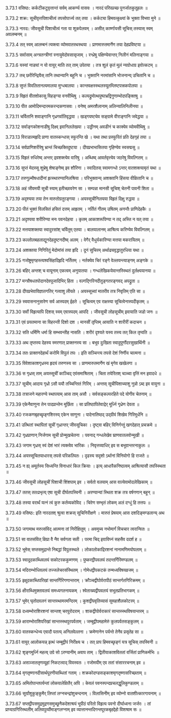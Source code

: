 3.73.1
वसिष्ठः:
कर्कटीकटुवृत्तान्तं सर्वम् आकर्ण्य वासवः ।
नारदं परिपप्रच्छ पुनर्जातकुतूहलः ॥


3.73.2
शक्रः:
सूचीवृत्तपिशाचीत्वं तपसोपार्ज्य तत् तया ।
कर्कट्या हिमवत्कुक्ष्यां के भुक्ता विभवा मुने ॥


3.73.3
नारदः:
जीवसूची पिशाचीत्वं गता या शूकपेलवम् ।
असीत् कार्ष्णायसी सूचिस् तस्यास् स्वम् अवलम्बनम् ॥


3.73.4
तत् स्वम् आलम्बनं त्यक्त्वा व्योमवातरथस्थया ।
प्राणमारुतमार्गेण तया देहप्रविष्टया ॥


3.73.5
सर्वासाम् अन्त्रतन्त्रीणां स्नायुमेदोवसासृजाम् ।
रन्ध्रेषु पक्षिण्येवान्तर् निलीनं मलिनाङ्गया ॥


3.73.6
यस्यां नाड्यां न यो वायुर् माति तत् ताम् उपेतया ।
तत्र शूलं कृतं मूलं न्यग्रोधाग्र इवोत्कटम् ॥


3.73.7
तच् छरीरेन्द्रियैस् तानि तथान्यानि बहूनि च ।
भुक्तानि नरमांसानि भोजनान्य् उचितानि च ॥


3.73.8
सुप्तं विवलितानल्पमालया मुग्धबालया ।
कान्तवक्षस्स्थलस्यूतम्लिष्टपत्त्रकपोलया ॥


3.73.9
विहृतं वीतशोकासु विहङ्ग्या वनवीथिषु ।
कल्पद्रुमोत्थपुष्पाभ्रद्विगुणाम्भोदपङ्क्तिषु ॥


3.73.10
पीत आमोदिमन्दारमकरन्दकणासवः ।
वनेष्व् अमरशैलानाम् अलिन्यालिनिलीनया ॥


3.73.11
चर्वितानि शवाङ्गानि गृध्रगर्वातिवृद्धया ।
खड्गयष्ट्येव सङ्ग्रामे वीराङ्गानि जवेद्धया ॥


3.73.12
सर्वाङ्गकोशनाडीषु दिक्ष्व् इवानिललेखया ।
उड्डीनम् अवडीनं च काक्येव व्योमवीथिषु ॥


3.73.13
विराडात्महृदि प्राणा वातस्कन्धास् स्फुरन्ति खे ।
यथा तथा प्रस्फुरितं प्रति देहगृहं तया ॥


3.73.14
सर्वप्राणिशरीरेषु भ्रान्तं चिच्छक्तिदुष्टया ।
दीपप्रभाभासितया गृहिण्येव स्वसद्मसु ॥


3.73.15
विहृतं रुधिरेष्व् अन्तर् द्रवशक्त्येव वारिषु ।
अब्धिष्व् आवर्तवृत्त्येव जठरेषु विवल्गितम् ॥


3.73.16
सुप्तं मेदस्सु शुभ्रेषु शेषाङ्गेष्व् इव शौरिणा ।
स्वादितस् स्वामगन्धो ऽन्तर् वातशक्त्यामृतं यथा ॥


3.73.17
तरुगुल्मौषधादीनां हृत्स्थारण्यानिलश्रिया ।
परिभुक्तान्य् अशक्तानि हिंसया वीक्षितानि च ॥


3.73.18
अहं जीवमयी सूची स्याम् इतीच्छावरेण सा ।
सम्पन्ना मानसी सूचिश् चेतनी पावनी शिता ॥


3.73.19
अदृश्यया तया तेन मारुतोग्रतुरङ्गया ।
अयस्सूचीनिलयया विहृतं दिक्षु रुद्धया ॥


3.73.20
पीतं भुक्तं विलसितं हसितं दत्तम् आहृतम् ।
नर्तितं गीतम् उषितम् अनन्तैः प्राणिदेहकैः ॥


3.73.21
अदृश्यया शरीरिण्या मनः पवनदेहया ।
कृतम् आकाशरूपिण्या न तद् अस्ति न यत् तया ॥


3.73.22
मत्तयाशक्तया स्वादुरसांश् चर्वितुम् एतया ।
बालयालानम् आश्रित्य करिण्येव विवल्गितम् ॥


3.73.23
कल्लोलबहलाद्यूनदेहदुष्टनदीष्व् अलम् ।
वेगैर् वैधुर्यकारिण्या मत्तया मकरायितम् ॥


3.73.24
अशक्तया निगिरितुं मेदोमांसं तया हृदि ।
दूनं सुचिरम् अर्थाढ्यवृद्धातुरधिया यथा ॥


3.73.25
गजोष्ट्रमृगहस्त्यश्वसिंहादिहृदि नर्तितम् ।
नर्तक्येव चिरं रङ्गे वेल्लयन्त्याङ्गम् अङ्गके ॥


3.73.26
बहिर् अन्तश् च वायूनाम् एकत्वम् अनुयातया ।
गन्धलेखिकयेवान्तस्स्थितं दुर्लक्ष्ययानया ॥


3.73.27
मन्त्रौषधतपोदानदेवपूजादिभिर् हिता ।
वल्गद्गिरिनदीतुङ्गतरङ्गवद् अपद्रुता ॥


3.73.28
दीपप्रभेवाविज्ञातगतिर् गत्वाशु लीयते ।
अयस्सूच्यां मातरीव तत्र निवृतिम् एति सा ॥


3.73.29
स्ववासनानुसारेण सर्व आस्पदम् ईहते ।
सूचित्वम् एव राक्षस्या सूचित्वेनास्पदीकृतम् ॥


3.73.30
सर्वो विहृत्यापि दिशस् स्वम् एवास्पदम् आपदि ।
जीवसूची लोहसूचीम् इवायाति जडो जनः ॥


3.73.31
एवं प्रयतमाना सा विहरन्ती दिशो दश ।
मानसीं तृप्तिम् आयाति न शारीरीं कदाचन ॥


3.73.32
सति धर्मिणि धर्मा हि सम्भवन्तीह नासति ।
शरीरं दृश्यते यस्य तस्य तत् किल तृप्यति ॥


3.73.33
अथ तृप्तस्य देहस्य स्मरणात् प्राक्तनस्य सा ।
बभूव दुःखिता स्वादुपूर्णोदरसुखार्थिनी ॥


3.73.34
ततः प्राक्तनदेहार्थं करोमि विपुलं तपः ।
इति सञ्चिन्त्य तपसे देशं निर्णीय चात्मना ॥


3.73.35
विवेशाकाशगृध्रस्य हृदयं तरुणस्य सा ।
प्राणमारुतमार्गेण खं मृगेव खखेलगा ॥


3.73.36
स गृध्रस् ताम् अयस्सूचीं काञ्चिद् एवंसमाश्रिताम् ।
चिता तयेरितश् चञ्च्वा वृत्तिं मन इवादधे ॥


3.73.37
सूचीम् आदाय गृध्रो ऽसौ ययौ तच्चिन्तितं गिरिम् ।
अन्तस् सूचीपिशाच्याशु नुन्नो ऽब्द इव वायुना ॥


3.73.38
तत्राजने महारण्ये स्थापयाम् आस ताम् असौ ।
सर्वसङ्कल्परहिते पदे योगीव चेतनाम् ॥


3.73.39
एकेनैवाणुना तेन पादप्रान्तेन मूर्छिता ।
सा प्रतिष्ठापितेवाद्रेर् मूर्ध्नि गृध्रेण देवता ॥


3.73.40
रजःकणबृहच्छृङ्गशिरस्य् एकेन साणुना ।
पादेनातिष्ठद् उद्ग्रीवं शिखेव गिरिमूर्धनि ॥


3.73.41
उत्थितां स्थापितां सूचीं गृध्रान्तर् जीवसूचिका ।
दृष्ट्वा बहिर् विनिर्गन्तुं खगदेहात् प्रचक्रमे ॥


3.73.42
गृध्रप्राणान् निर्जगाम सूची प्रोन्मुखचेतना ।
पवनाद् गन्धलेखेव घ्राणवातलवोन्मुखी ॥


3.73.43
जगाम गृध्रस् स्वं देशं भारं त्यक्त्वेव भारिकः ।
निवृत्तव्याधिर् इव स बभूवान्तरनाकुलः ॥


3.73.44
अयस्सूचितयाधारस् तपसे परिकल्पितः ।
दृढस्य सदृशो ऽर्थानां विनियोगो हि राजते ॥


3.73.45
न ह्य् अमूर्तस्य सिध्यन्ति विनाधारं किल क्रियाः ।
इत्य् आधारैकनिष्ठत्वम् आश्रित्यासौ तपस्स्थिता ॥


3.73.46
जीवसूची लोहसूचीं पिशाची शिंशपाम् इव ।
सर्वतो वलयाम् आस वात्येवामोदलेखिकाम् ॥


3.73.47
ततस् ततःप्रभृत्य् एषा सूची दीर्घतपस्विनी ।
अरण्यान्यां स्थिता शक्र तत्र वर्षगणान् बहून् ॥


3.73.48
तस्या वरार्थं यत्नं त्वं कुरु कर्तव्यकोविद ।
चिरेण सम्भृतं लोकम् अलं दग्धुं हि तत्तपः ॥


3.73.49
वसिष्ठः:
इति नारदतश् श्रुत्वा शक्रस् सूचिनिरीक्षणे ।
मारुतं प्रेषयाम् आस दशदिङ्मण्डलान्य् अथ ॥


3.73.50
जगामाथ मरुत्संविद् आत्मना तां निरीक्षितुम् ।
अवमुच्य नभोमार्गं विचचार त्वरान्वितः ॥


3.73.51
सा वातसंवित् क्षिप्रा वै नैव सर्वगता सती ।
परमा चिद् इवाविघ्नं सहसैव ददर्श ह ॥


3.73.52
भूमेस् सप्तसमुद्रान्ते निबद्धां विपुलस्थले ।
लोकालोकाद्रिरशनां नानामणिमयोपलाम् ॥


3.73.53
स्वादूदकाब्धिवलयं सकोटरककुब्गणम् ।
पुष्करद्वीपवलयं तदन्तर्गिरिमण्डलम् ॥


3.73.54
मदिराम्भोधिवलयं तज्जलेचरसंस्थितम् ।
गोमेधद्वीपकटकं तन्मध्यविषयव्रजम् ॥


3.73.55
इक्षूदकाब्धिपरिखां सान्तर्गिरिगणान्तराम् ।
क्रौञ्चद्वीपोर्वरापीठं सान्तर्गतगिरिक्रमम् ॥


3.73.56
क्षीराब्धिमुक्तावलयं समध्यगतनायकम् ।
श्वेताख्यद्वीपवलयं सभूतप्रतिभागकम् ॥


3.73.57
भूमेर् घृतोदवलनं सान्तस्थामरमन्दिरम् ।
कुशद्वीपवृतिव्यासं सुमहाशैलकोटरम् ॥


3.73.58
दध्यम्भोराशिरशनां सान्तश् चरपुरोदराम् ।
शाकद्वीपोर्वराकारं सान्तस्स्थविषयान्तरम् ॥


3.73.59
क्षाराम्भोराशिपरिखां सान्तस्स्थपुरपर्वताम् ।
जम्बुद्वीपमहामेरुं कुलपर्वतसङ्कुलम् ॥


3.73.60
वातस्कन्धेभ्य एवादौ पतत्य् अनिलवेल्लना ।
क्रमेणानेन पर्यन्ते तेनैव प्रसृतेह सा ॥


3.73.61
वायुर् आलोकयन्न् इत्थं जम्बुद्वीपं निरीक्ष्य च ।
तत् प्राप हिमवच्छृङ्गं यत्र सूचिस् तपस्विनी ॥


3.73.62
शृङ्गमूर्ध्नि महत्य् उग्रे सो ऽरण्यानीम् अवाप ताम् ।
द्वितीयाकाशविततां वर्जितां प्राणिकर्मभिः ॥


3.73.63
असञ्जाततृणव्यूहां निकटत्वाद् विवस्वतः ।
रजोमयीम् एव ततां संसाररचनाम् इव ॥


3.73.64
मृगतृष्णानदीसार्थपूरणीयाब्धितां गताम् ।
शक्रकोदण्डसङ्काशमृगतृष्णासरिच्छताम् ॥


3.73.65
अमितोपान्तपर्यन्तां लोकपालेक्षितैर् अपि ।
केवलं पवनस्पन्दप्रचलद्धूलिकुण्डलाम् ॥


3.73.66
सूर्यांशुकुङ्कुमैर् लिप्तां लग्नचन्द्रांशुचन्दनाम् ।
विलासिनीम् इव व्योम्नो वातशीत्कारगायनाम् ॥


3.73.67
सप्तद्वीपसमुद्रमुद्रणसमुच्छूनैकदेशाश्रयं भूपीठं परितो विहृत्य पवनो दीर्घाध्वना जर्जरः ।
तां प्राप्याग्रगिरिस्थलीम् अलिवपुर्व्योमाङ्गलग्नाम् इव व्यात्तानन्तदिगन्तपूरकबृहद्देहो विशश्राम सः ॥

